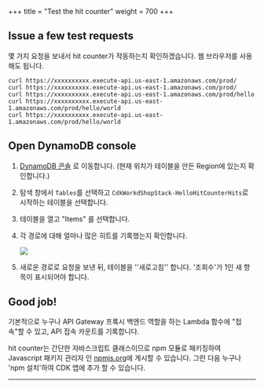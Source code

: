 +++
title = "Test the hit counter"
weight = 700
+++

## Issue a few test requests

몇 가지 요청을 보내서 hit counter가 작동하는지 확인하겠습니다. 웹 브라우저를 사용해도 됩니다.

```
curl https://xxxxxxxxxx.execute-api.us-east-1.amazonaws.com/prod/
curl https://xxxxxxxxxx.execute-api.us-east-1.amazonaws.com/prod/
curl https://xxxxxxxxxx.execute-api.us-east-1.amazonaws.com/prod/hello
curl https://xxxxxxxxxx.execute-api.us-east-1.amazonaws.com/prod/hello/world
curl https://xxxxxxxxxx.execute-api.us-east-1.amazonaws.com/prod/hello/world
```

## Open DynamoDB console

1. [DynamoDB 콘솔](https://console.aws.amazon.com/dynamodb/home) 로 이동합니다. (현재 위치가 테이블을 만든 Region에 있는지 확인합니다.)

3. 탐색 창에서 `Tables`를 선택하고 `CdkWorkdShopStack-HelloHitCounterHits`로 시작하는 테이블을 선택합니다.

4. 테이블을 열고 "Items" 를 선택합니다.

5. 각 경로에 대해 얼마나 많은 히트를 기록했는지 확인합니다.

    ![](./dynamo1.png)

6. 새로운 경로로 요청을 보낸 뒤, 테이블을 ''새로고침'' 합니다. '조회수'가 1인 새 항목이 표시되어야 합니다.

## Good job!

기본적으로 누구나 API Gateway 프록시 백엔드 역할을 하는 Lambda 함수에 "접속"할 수 있고, API 접속 카운트를 기록합니다. 

hit counter는 간단한 자바스크립트 클래스이므로 npm 모듈로 패키징하여 Javascript 패키지 관리자 인 [npmjs.org](http://npmjs.org/)에 게시할 수 있습니다. 그런 다음 누구나 'npm 설치'하여 CDK 앱에 추가 할 수 있습니다.

-----


